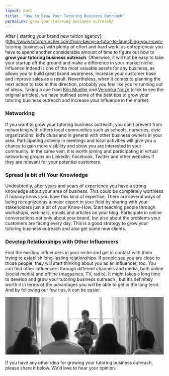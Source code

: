 ```yaml
---
layout: post
title:  "How to Grow Your Tutoring Business Outreach"
permalink: grow-your-tutoring-business-outreach/
---
```

After [ starting your brand new tuition agency](http://www.tutorcruncher.com/from-being-a-tutor-to-launching-your-own- tutoring-business/) with plenty of effort and hard work, as entrepreneur you have to spend another considerable amount of time to figure out how to **grow your tutoring business outreach**. Otherwise, it will not be easy to take your startup off the ground and make a difference in your market niche. Influence indeed is one of the most valuable assets for any business, as allows you to build great brand awareness, increase your customer base and improve sales as a result. Nevertheless, when it comes to planning the next action to take in this direction, probably you feel like you’re running out of ideas. Taking a cue from [ Ken Mueller](http://inklingmedia.net/2014/05/16/5-ways-extend-reach-influence-small-business/#.U6vedha5-Xr) and [ Veronika Noize](http://www.veronikanoize.com/influence) (click to see the original articles), we have outlined some of the best tips to grow your tutoring business outreach and increase your influence in the market.

### Networking

If you want to grow your tutoring business outreach, you can’t prevent from networking with others local communities such as schools, nurseries, civic organizations, kid’s clubs and in general with other business owners in your area. Participating actively in meetings and local activities will give you a chance to gain more visibility and show you are interested in your community. In the same vein, it is worth joining and participating in virtual networking groups on LinkedIn, Facebook, Twitter and other websites if they are relevant for your potential customers.

### Spread (a bit of) Your Knowledge

Undoubtedly, after years and years of experience you have a strong knowledge about your area of business. This could be completely worthless if nobody knows you have this kind of expertise. There are several ways of being recognized as a major expert in your field by sharing with your stakeholders just a bit of your Know-How. Start teaching people through workshops, webinars, emails and articles on your blog. Participate in online conversations not only about your brand, but also about the problems your customers are facing every day. This is a good strategy to grow your tutoring business outreach and also get some new clients.

### Develop Relationships with Other Influencers

Find the existing influencers in your niche and get in contact with them trying to establish long-lasting relationships. If people see you are close to those people, they will start thinking about you as an influencer, too. You can find other influencers through different channels and media, both online (social media) and offline (magazines, TV, radio). It might takes a long time to develop and grow your tutoring business outreach , but it’s definitely worth it in terms of the advantages you will be able to get in the long term. And by following our few tips, it can be easier. 

<div class="full-width">
  <a href="/how-to-start-a-tutoring-business/">
    <img src="/img/blogs/IMG_9505-1024x371.jpg" alt-text="How to start a tutoring business"/>
  </a>
</div>

If you have any other idea for growing your tutoring business outreach, please share it below. We'd love to hear your opinion.

